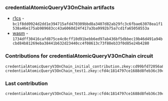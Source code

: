### credentialAtomicQueryV3OnChain artifacts

- [r1cs](./contributions/credentialAtomicQueryV3OnChain/credentialAtomicQueryV3OnChain.r1cs) - `bc1f8dd0924d2dd1e394715afd470309bbd8a3407d82ab29fc3c6fbae63078ea1f1538a46e175ab989683cc43a6060d24f417a3ba9992b75a7cd1fa65058553a`
- [wasm](./contributions/credentialAtomicQueryV3OnChain/credentialAtomicQueryV3OnChain.wasm) - `1734dff30416cafd875ce4c0cff10d91bebb6ed97ab436bf5dbbec19b46d491a94bcbd84b81269eba38441b632d23440cc4f08613c73f88eb33f0d85e24b4280`

### Contributions for credentialAtomicQueryV3OnChain circuit

```
credentialAtomicQueryV3OnChain_initial_contribution.zkey:cd99bfd72056a8df9cfa8e67ad91cd98195baeac2e263dd1d501d16916b20b7d1e1d74fd5096a19bb7b63be87d3d57a7b1793aabe93067449c5faab4e5975ebe
credentialAtomicQueryV3OnChain_test1.zkey:cfd4c1814797ce1688d8feb36c39c7dee4e16c78ddd02cfbeaeb3fb2adf79e97913b8c779f894f87b86ed5c65aa7ee3299a3595e1ea9c5f4af2a0e187f5b0f5b
```

### Last contribution
```
credentialAtomicQueryV3OnChain_test1.zkey:cfd4c1814797ce1688d8feb36c39c7dee4e16c78ddd02cfbeaeb3fb2adf79e97913b8c779f894f87b86ed5c65aa7ee3299a3595e1ea9c5f4af2a0e187f5b0f5b
```
